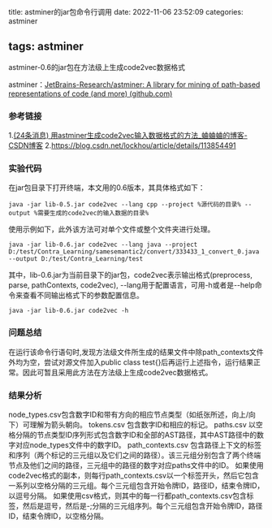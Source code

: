 title: astminer的jar包命令行调用
date: 2022-11-06 23:52:09
categories: astminer

tags: astminer
---
astminer-0.6的jar包在方法级上生成code2vec数据格式
<!-- more -->

astminer：[JetBrains-Research/astminer: A library for mining of path-based representations of code (and more) (github.com)](https://github.com/JetBrains-Research/astminer)

### 参考链接

1.[(24条消息) 用astminer生成code2vec输入数据格式的方法_蛐蛐蛐的博客-CSDN博客](https://blog.csdn.net/qysh123/article/details/106309967)
2.https://blog.csdn.net/lockhou/article/details/113854491

### 实验代码
在jar包目录下打开终端，本文用的0.6版本，其具体格式如下：

`java -jar lib-0.5.jar code2vec --lang cpp --project %源代码的目录% --output %需要生成的code2vec的输入数据的目录%`

使用示例如下，此外该方法可对单个文件或整个文件夹进行处理。

`java -jar lib-0.6.jar code2vec --lang java --project D:/test/Contra_Learning/samesemantic2/convert/333433_1_convert_0.java --output D:/test/Contra_Learning/test`

其中，lib-0.6.jar为当前目录下的jar包，code2vec表示输出格式(preprocess, parse, pathContexts, code2vec), --lang用于配置语言，可用-h或者是--help命令来查看不同输出格式下的参数配置信息。

`java -jar lib-0.6.jar code2vec -h`

### 问题总结

在运行该命令行语句时,发现方法级文件所生成的结果文件中除path_contexts文件外均为空，尝试对源文件加入public class test{}后再运行上述指令，运行结果正常。因此可暂且采用此方法在方法级上生成code2vec数据格式。

### 结果分析
node_types.csv包含数字ID和带有方向的相应节点类型（如纸张所述，向上/向下）可理解为箭头朝向。
tokens.csv 包含数字ID和相应的标记。
paths.csv 以空格分隔的节点类型ID序列形式包含数字ID和全部的AST路径，其中AST路径中的数字对应node_types文件中的数字ID。
path_contexts.csv 包含路径上下文的标签和序列（两个标记的三元组以及它们之间的路径）。该三元组分别包含了两个终端节点及他们之间的路径，三元组中的路径的数字对应paths文件中的ID。
如果使用code2vec格式的副本，则每行path_contexts.csv以一个标签开头，然后它包含一系列以空格分隔的三元组。每个三元组包含开始令牌ID，路径ID，结束令牌ID，以逗号分隔。
如果使用csv格式，则其中的每一行都path_contexts.csv包含标签，然后是逗号，然后是-;分隔的三元组序列。每个三元组包含开始令牌ID，路径ID，结束令牌ID，以空格分隔。

